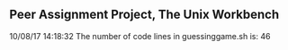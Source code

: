 ## Peer Assignment Project, The Unix Workbench
10/08/17 14:18:32
The number of code lines in guessinggame.sh is:  46
